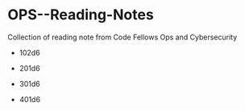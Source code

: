 # OPS--Reading-Notes



Collection of reading note from Code Fellows Ops and Cybersecurity


- 102d6

- 201d6

- 301d6

- 401d6
